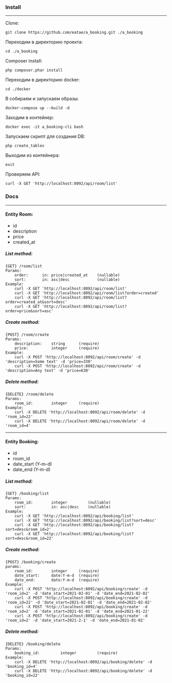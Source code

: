 ### Install

***

Clone:

    git clone https://github.com/eatae/a_booking.git ./a_booking

Переходим в директорию проекта:

	cd ./a_booking

Composer install:

	php composer.phar install

Переходим в директорию docker:

	cd ./docker

В собираем и запускаем образы:

	docker-compose up --build -d

Заходим в контейнер:

	docker exec -it a_booking-cli bash

Запускаем скрипт для создания DB:
 
	php create_tables

Выходим из контейнера:

	exit

Проверяем API:

	curl -X GET 'http://localhost:8092/api/room/list'


### Docs
***

#### Entity Room:
* id
* description
* price
* created_at

##### List method:
    {GET} /room/list
    Params:
        order:      in: price|created_at    (nullable)
        sort:       in: asc|desc            (nullable)
    Example:
        curl -X GET 'http://localhost:8092/api/room/list'
        curl -X GET 'http://localhost:8092/api/room/list?order=created'
        curl -X GET 'http://localhost:8092/api/room/list?order=created_at&sort=desc'
        curl -X GET 'http://localhost:8092/api/room/list?order=price&sort=asc'


##### Create method:
    {POST} /room/create
    Params:
        description:    string      (require)
        price:  	    integer     (require)
    Example:
        curl -X POST 'http://localhost:8092/api/room/create' -d 'description=Some text' -d 'price=330'
        curl -X POST 'http://localhost:8092/api/room/create' -d 'description=Any text' -d 'price=630'


##### Delete method:
    {DELETE} /room/delete
    Params:
        room_id:        integer     (require)
    Example:
        curl -X DELETE 'http://localhost:8092/api/room/delete' -d 'room_id=22'
        curl -X DELETE 'http://localhost:8092/api/room/delete' -d 'room_id=4'

***

#### Entity Booking:
* id
* room_id
* date_start  (Y-m-d)
* date_end	(Y-m-d)

##### List method:
    {GET} /booking/list
    Params:
        room_id:        integer         (nullable)
        sort:           in: asc|desc    (nullable)
    Example:
        curl -X GET 'http://localhost:8092/api/booking/list'
        curl -X GET 'http://localhost:8092/api/booking/list?sort=desc'
        curl -X GET 'http://localhost:8092/api/booking/list?sort=desc&room_id=2'
        curl -X GET 'http://localhost:8092/api/booking/list?sort=desc&room_id=22'
	

##### Create method:
    {POST} /booking/create
    params:
        room_id: 		integer	 	(require)
        date_start:  	date:Y-m-d 	(require)
        date_end:	  	date:Y-m-d 	(require)
    Example:
        curl -X POST 'http://localhost:8092/api/booking/create' -d 'room_id=2' -d 'date_start=2021-02-01' -d 'date_end=2021-02-02'
        curl -X POST 'http://localhost:8092/api/booking/create' -d 'room_id=22' -d 'date_start=2021-02-01' -d 'date_end=2021-02-02'
        curl -X POST 'http://localhost:8092/api/booking/create' -d 'room_id=2' -d 'date_start=2021-02-01' -d 'date_end=2021-01-22'
        curl -X POST 'http://localhost:8092/api/booking/create' -d 'room_id=2' -d 'date_start=2021-2-1' -d 'date_end=2021-01-02'


##### Delete method:
    {DELETE} /booking/delete
    Params:
        booking_id:         integer         (require)
    Example:
        curl -X DELETE 'http://localhost:8092/api/booking/delete' -d 'booking_id=4'
        curl -X DELETE 'http://localhost:8092/api/booking/delete' -d 'booking_id=22'


